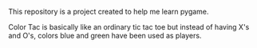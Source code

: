 This repository is a project created to help me learn pygame.

Color Tac is basically like an ordinary tic tac toe but instead of having X's and O's, colors blue and green have been used as players.
